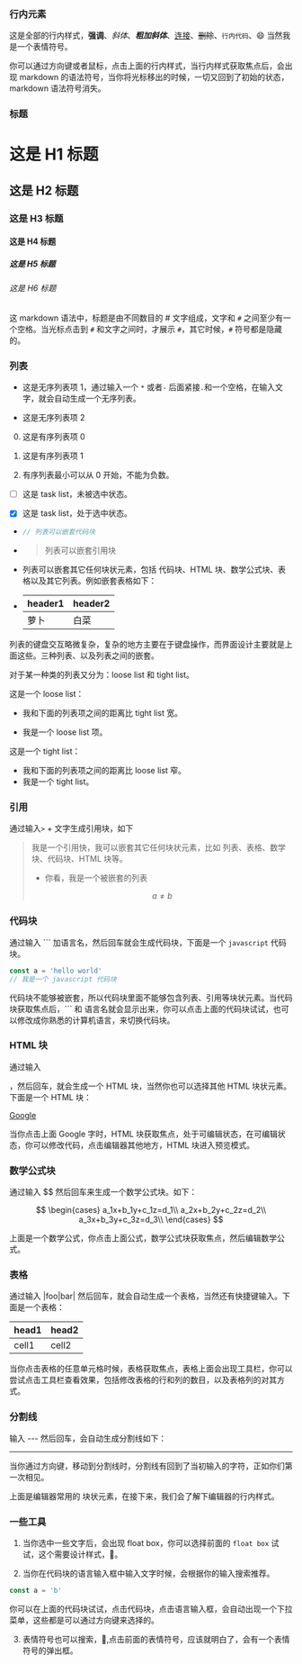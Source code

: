 ### 行内元素

这是全部的行内样式，**强调**、*斜体*、***粗加斜体***、[连接](www.google.com)、~~删除~~、`行内代码`、:smile: 当然我是一个表情符号。

你可以通过方向键或者鼠标，点击上面的行内样式，当行内样式获取焦点后，会出现 markdown 的语法符号，当你将光标移出的时候，一切又回到了初始的状态，markdown 语法符号消失。


### 标题

# 这是 H1 标题

## 这是 H2 标题

### 这是 H3 标题

#### 这是 H4 标题

##### 这是 H5 标题

###### 这是 H6 标题

这 markdown 语法中，标题是由不同数目的 # 文字组成，文字和 `#` 之间至少有一个空格。当光标点击到 `#` 和文字之间时，才展示 `#`，其它时候，`#` 符号都是隐藏的。

### 列表

* 这是无序列表项 1，通过输入一个 `*` 或者`-` 后面紧接`.`和一个空格，在输入文字，就会自动生成一个无序列表。

* 这是无序列表项 2

0. 这是有序列表项 0

1. 这是有序列表项 1

2. 有序列表最小可以从 0 开始，不能为负数。

* [ ] 这是 task list，未被选中状态。

- [x] 这是 task list，处于选中状态。

* ```javascript
  // 列表可以嵌套代码块
  ```

* > 列表可以嵌套引用块

* 列表可以嵌套其它任何块状元素，包括 代码块、HTML 块、数学公式块、表格以及其它列表。例如嵌套表格如下：

* | header1 | header2 |
  | ------- | ------- |
  | 萝卜      | 白菜      |

列表的键盘交互略微复杂，复杂的地方主要在于键盘操作，而界面设计主要就是上面这些。三种列表、以及列表之间的嵌套。

对于某一种类的列表又分为：loose list 和 tight list。

这是一个 loose list：

* 我和下面的列表项之间的距离比 tight list 宽。

* 我是一个 loose list 项。

这是一个 tight list：

* 我和下面的列表项之间的距离比 loose list 窄。
* 我是一个 tight list。

### 引用

通过输入`>` + 文字生成引用块，如下

> 我是一个引用快，我可以嵌套其它任何块状元素，比如 列表、表格、数学块、代码块、HTML 块等。
> 
> * 你看，我是一个被嵌套的列表
> 
>  $$
>  a \ne b
>  $$

### 代码块

通过输入 \`\`\` 加语言名，然后回车就会生成代码块，下面是一个 `javascript` 代码块。

```javascript
const a = 'hello world'
// 我是一个 javascript 代码块
```

代码块不能够被嵌套，所以代码块里面不能够包含列表、引用等块状元素。当代码块获取焦点后，\`\`\` 和 语言名就会显示出来，你可以点击上面的代码块试试，也可以修改成你熟悉的计算机语言，来切换代码块。

### HTML 块

通过输入<div>，然后回车，就会生成一个 HTML 块，当然你也可以选择其他 HTML 块状元素。下面是一个 HTML 块：

<div>
<a href="www.google.com">Google</a>
</div>

当你点击上面 Google 字时，HTML 块获取焦点，处于可编辑状态，在可编辑状态，你可以修改代码，点击编辑器其他地方，HTML 块进入预览模式。

### 数学公式块

通过输入 $$ 然后回车来生成一个数学公式块。如下：

$$
\begin{cases}
a_1x+b_1y+c_1z=d_1\\
a_2x+b_2y+c_2z=d_2\\
a_3x+b_3y+c_3z=d_3\\
\end{cases}
$$

上面是一个数学公式，你点击上面公式，数学公式块获取焦点，然后编辑数学公式。

### 表格

通过输入 |foo|bar| 然后回车，就会自动生成一个表格，当然还有快捷键输入。下面是一个表格：

| head1 | head2 |
| ----- | ----- |
| cell1 | cell2 |

当你点击表格的任意单元格时候，表格获取焦点，表格上面会出现工具栏，你可以尝试点击工具栏查看效果，包括修改表格的行和列的数目，以及表格列的对其方式。

### 分割线

输入 --- 然后回车，会自动生成分割线如下：

---

当你通过方向键，移动到分割线时，分割线有回到了当初输入的字符，正如你们第一次相见。

上面是编辑器常用的 块状元素，在接下来，我们会了解下编辑器的行内样式。


### 一些工具

1. 当你选中一些文字后，会出现 float box，你可以选择前面的 `float box` 试试，这个需要设计样式，:jack_o_lantern:。

2. 当你在代码块的语言输入框中输入文字时候，会根据你的输入搜索推荐。

```javascript
const a = 'b'
```

你可以在上面的代码块试试，点击代码块，点击语言输入框，会自动出现一个下拉菜单，这些都是可以通过方向键来选择的。

3. 表情符号也可以搜索，:man:,点击前面的表情符号，应该就明白了，会有一个表情符号的弹出框。
